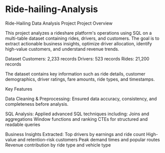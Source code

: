 # Ride-hailing-Analysis
Ride-Hailing Data Analysis Project
Project Overview

This project analyzes a rideshare platform's operations using SQL on a multi-table dataset containing rides, drivers, and customers. The goal is to extract actionable business insights, optimize driver allocation, identify high-value customers, and understand revenue trends.


Dataset
Customers: 2,233 records
Drivers: 523 records
Rides: 21,200 records

The dataset contains key information such as ride details, customer demographics, driver ratings, fare amounts, ride types, and timestamps.

Key Features

Data Cleaning & Preprocessing:
Ensured data accuracy, consistency, and completeness before analysis.

SQL Analysis:
Applied advanced SQL techniques including:
Joins and aggregations
Window functions and ranking
CTEs for structured and readable queries

Business Insights Extracted:
Top drivers by earnings and ride count
High-value and retention-risk customers
Peak demand times and popular routes
Revenue contribution by ride type and vehicle type

